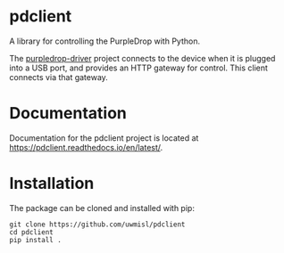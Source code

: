 # pdclient

A library for controlling the PurpleDrop with Python. 

The [purpledrop-driver](https://github.com/uwmisl/purpledrop-driver) project connects to the device when it is plugged into a USB port, 
and provides an HTTP gateway for control. This client connects via that gateway. 

 # Documentation
 
 Documentation for the pdclient project is located at https://pdclient.readthedocs.io/en/latest/.
 
 # Installation
 
 The package can be cloned and installed with pip:
 
 ```
 git clone https://github.com/uwmisl/pdclient
 cd pdclient
 pip install .
 ```
 
